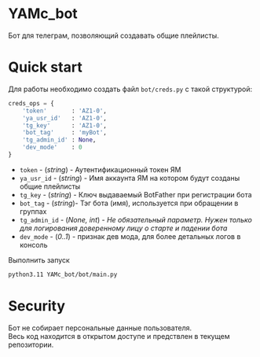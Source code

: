 # YAMc_bot
Бот для телеграм, позволяющий создавать общие плейлисты.

# Quick start

Для работы необходимо создать файл `bot/creds.py` с такой структурой:

```Python
creds_ops = {
    'token'       : 'AZ1-0',
    'ya_usr_id'   : 'AZ1-0',
    'tg_key'      : 'AZ1-0',
    'bot_tag'     : 'myBot',
    'tg_admin_id' : None,
    'dev_mode'    : 0
}
```

+ `token` - (_string_) - Аутентификационный токен ЯМ
+ `ya_usr_id` - (_string_) - Имя аккаунта ЯМ на котором будут созданы общие плейлисты
+ `tg_key` - (_string_) - Ключ выдаваемый BotFather при регистрации бота
+ `bot_tag` - (_string_)- Тэг бота (имя), используется при обращении в группах
+ `tg_admin_id` - (_None, int_) - _Не обязательный параметр. Нужен только для логирования доверенному лицу о старте и падении бота_
+ `dev_mode` - (_0..1_) - признак дев мода, для более детальных логов в консоль
  
Выполнить запуск
```bash 
python3.11 YAMc_bot/bot/main.py
```

# Security
Бот не собирает персональные данные пользователя.\
Весь код находится в открытом доступе и предствлен в текущем репозитории.
